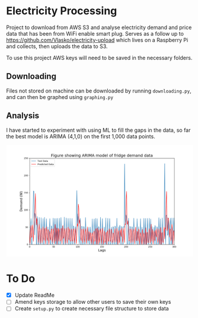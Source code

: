 # Electricity Processing

Project to download from AWS S3 and analyse electricity demand and price data that has been from WiFi enable smart plug. Serves as a follow up to https://github.com/Vlasko/electricity-upload which lives on a Raspberry Pi and collects, then uploads the data to S3.

To use this project AWS keys will need to be saved in the necessary folders.

## Downloading
Files not stored on machine can be downloaded by running `downloading.py`, and can then be graphed using `graphing.py`

## Analysis
I have started to experiment with using ML to fill the gaps in the data, so far the best model is ARIMA (4,1,0) on the first 1,000 data points.

![Image of ARIMA Model](ARIMA_model_1000steps.png)

# To Do
- [x] Update ReadMe
- [ ] Amend keys storage to allow other users to save their own keys
- [ ] Create `setup.py` to create necessary file structure to store data
